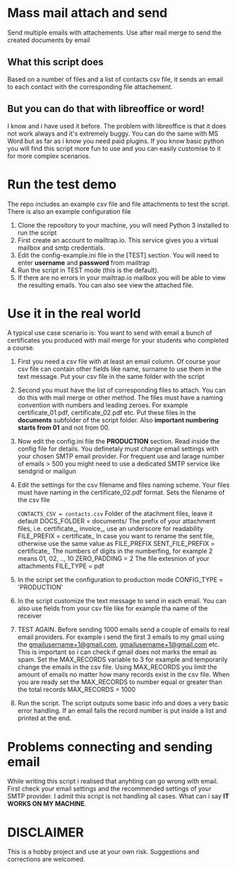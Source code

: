 # Mass mail attach and send
Send multiple emails with attachements. Use after mail merge to send the created documents by email
## What this script does
Based on a number of files and a list of contacts csv file, it sends an email to each contact with the corresponding file attachement.
## But you can do that with libreoffice or word!
I know and i have used it before. The problem with libreoffice is that it does not work always and it's extremely buggy. You can do the same with MS Word
but as far as i know you need paid plugins. If you know basic python you will find this script more fun to use and you can easily customise to it
for more complex scenarios.
# Run the  test demo
The repo includes an example csv file and file attachments to test the script. There is also an example configuration file
1. Clone the repository to your machine, you will need Python 3 installed to run the script
2. First create an account to mailtrap.io. This service gives you a virtual mailbox and smtp credentials.
3. Edit the config-example.ini file in the [TEST] section. You will need to enter **username** and **password** from mailtrap
4. Run the script in TEST mode (this is the default).
5. If there are no errors in your mailtrap.io mailbox you will be able to view the resulting emails. You can also see view the attached file.
# Use it in the real world
A typical use case scenario is: You want to send with email a bunch of certificates you produced with mail merge for your students
who completed a course.
1. First you need a csv file with at least an email column. Of course your csv file can contain other fields like name, surname to use them
in the text message. Put your csv file in the same folder with the script
2. Second you must have the list of corresponding files to attach. You can do this with mail merge or other method. The files must have
a naming convention with numbers and leading zeroes. For example certificate_01.pdf, certificate_02.pdf etc. Put these files in the **documents**
subfolder of the script folder. Also **important numbering starts from 01** and not from 00.
3. Now edit the config.ini file the **PRODUCTION** section. Read inside the config file for details. You definetaly must change email settings with
your chosen SMTP email provider. For frequent use and larage number of emails > 500 you might need to use a dedicated SMTP service like sendgrid or mailgun
4. Edit the settings for the csv filename and files naming scheme. Your files must have naming in the certificate_02.pdf format.
Sets the filename of the csv file

    `CONTACTS_CSV = contacts.csv`
Folder of the atachment files, leave it default
  DOCS_FOLDER = documents/
The prefix of your attachment files, i.e. certificate_, invoice_, use an underscore for readability
  FILE_PREFIX = certificate_
In case you want to rename the sent file, otherwise use the same value as FILE_PREFIX
  SENT_FILE_PREFIX = certificate_
The numbers of digits in the numberfing, for example 2 means 01, 02, .., 10
  ZERO_PADDING = 2
The file extesnion of your attachments
  FILE_TYPE = pdf
5. In the script set the configuration to production mode
  CONFIG_TYPE = 'PRODUCTION'
6. In the script customize the text message to send in each email. You can also use fields from your csv file like for example tha name of the
receiver
7. TEST AGAIN. Before sending 1000 emails send a couple of emails to real email providers. For example i send the first 3 emails to my gmail
using the gmailusername+1@gmail.com, gmailusername+1@gmail.com etc. This is important so i can check if gmail does not marks the email as spam.
Set the MAX_RECORDS variable to 3 for example and temporarily change the emails in the csv file. Using MAX_RECORDS you limit the amount of emails no matter
how many records exist in the csv file. When you are ready set the MAX_RECORDS to number equal or greater than the total records
  MAX_RECORDS = 1000
6. Run the script. The script outputs some basic info and does a very basic error handling. If an email fails the record number is put inside a list and printed at the end.

# Problems connecting and sending email
While writing this script i realised that anyhting can go wrong with email. First check your email settings and the recommended settings of your SMTP provider.
I admit this script is not handling all cases. What can i say **IT WORKS ON MY MACHINE**.

# DISCLAIMER
This is a hobby project and use at your own risk. Suggestions and corrections are welcomed.


